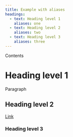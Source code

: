 ```yaml
---
title: Example with aliases
headings:
  - text: Heading level 1
    aliases: one
  - text: Heading level 2
    aliases: two
  - text: Heading level 3
    aliases: three
---
```


Contents

# Heading level 1

Paragraph

## Heading level 2

[Link](/)

### Heading level 3
